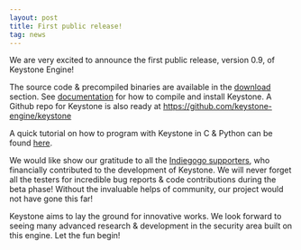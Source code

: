 ```yaml
---
layout: post
title: First public release!
tag: news
---
```


We are very excited to announce the first public release, version 0.9, of Keystone Engine!

The source code & precompiled binaries are available in the [download](/download/) section. See [documentation](/docs/) for how to compile and install Keystone.
A Github repo for Keystone is also ready at https://github.com/keystone-engine/keystone

A quick tutorial on how to program with Keystone in C & Python can be found [here](http://www.keystone-engine.org/docs/tutorial.html).

We would like show our gratitude to all the [Indiegogo supporters](/indiegogo4), who financially contributed to the development of Keystone. We will never forget all the testers for incredible bug reports & code contributions during the beta phase! Without the invaluable helps of community, our project would not have gone this far!

Keystone aims to lay the ground for innovative works. We look forward to seeing many advanced research & development in the security area built on this engine. Let the fun begin!
